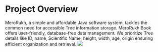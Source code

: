 # Project Overview
MeroRukh, a simple and affordable Java software system, tackles the common need for accessible Tree information storage. MeroRukh Book offers user-friendly, database-free data management. We prioritize Tree details like ID, name, Scientific Name, height, width, age, origin ensuring efficient organization and retrieval.
<img src="C:\Users\Acer\Pictures\Screenshots\Screenshot 2024-01-12 103810.png">
